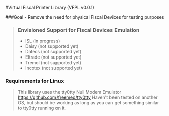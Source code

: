 #Virtual Fiscal Printer Library (VFPL v0.0.1)

###Goal - Remove the need for physical Fiscal Devices for testing purposes

> ### Envisioned Support for Fiscal Devices Emulation
> + ISL (in progress)
> + Daisy (not supported yet)
> + Datecs (not supported yet)
> + Eltrade (not supported yet)
> + Tremol (not supported yet)
> + Incotex (not supported yet)

### Requirements for Linux
> This library uses the tty0tty Null Modem Emulator
> https://github.com/freemed/tty0tty
> Haven't been tested on another OS, but should be working
> as long as you can get something similar to tty0tty running on it.




